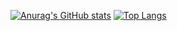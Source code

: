 [![Anurag's GitHub stats](https://github-readme-stats.vercel.app/api?username=Samery00&count_private=true&show_icons=true&theme=tokyonight)](https://github.com/Samery00/github-readme-stats)
[![Top Langs](https://github-readme-stats.vercel.app/api/top-langs/?username=Samery00&layout=compact)](https://github.com/Samery00/github-readme-stats)
